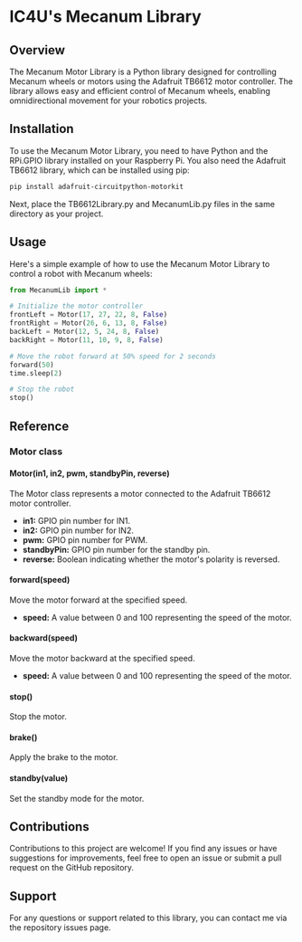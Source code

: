 # IC4U's Mecanum Library

## Overview

The Mecanum Motor Library is a Python library designed for controlling Mecanum wheels or motors using the Adafruit TB6612 motor controller. The library allows easy and efficient control of Mecanum wheels, enabling omnidirectional movement for your robotics projects.

## Installation

To use the Mecanum Motor Library, you need to have Python and the RPi.GPIO library installed on your Raspberry Pi. You also need the Adafruit TB6612 library, which can be installed using pip:

```bash
pip install adafruit-circuitpython-motorkit
```


Next, place the TB6612Library.py and MecanumLib.py files in the same directory as your project.

## Usage
Here's a simple example of how to use the Mecanum Motor Library to control a robot with Mecanum wheels:

```python
from MecanumLib import *

# Initialize the motor controller
frontLeft = Motor(17, 27, 22, 8, False)
frontRight = Motor(26, 6, 13, 8, False)
backLeft = Motor(12, 5, 24, 8, False)
backRight = Motor(11, 10, 9, 8, False)

# Move the robot forward at 50% speed for 2 seconds
forward(50)
time.sleep(2)

# Stop the robot
stop()
```

## Reference
### Motor class
#### Motor(in1, in2, pwm, standbyPin, reverse)
The Motor class represents a motor connected to the Adafruit TB6612 motor controller.

* **in1:** GPIO pin number for IN1.
* **in2:** GPIO pin number for IN2.
* **pwm:** GPIO pin number for PWM.
* **standbyPin:** GPIO pin number for the standby pin.
* **reverse:** Boolean indicating whether the motor's polarity is reversed.

#### forward(speed)
Move the motor forward at the specified speed.

* **speed:** A value between 0 and 100 representing the speed of the motor.

#### backward(speed)
Move the motor backward at the specified speed.

* **speed:** A value between 0 and 100 representing the speed of the motor.

#### stop()
Stop the motor.

#### brake()
Apply the brake to the motor.

#### standby(value)
Set the standby mode for the motor.

## Contributions
Contributions to this project are welcome! If you find any issues or have suggestions for improvements, feel free to open an issue or submit a pull request on the GitHub repository.

## Support
For any questions or support related to this library, you can contact me via the repository issues page.
